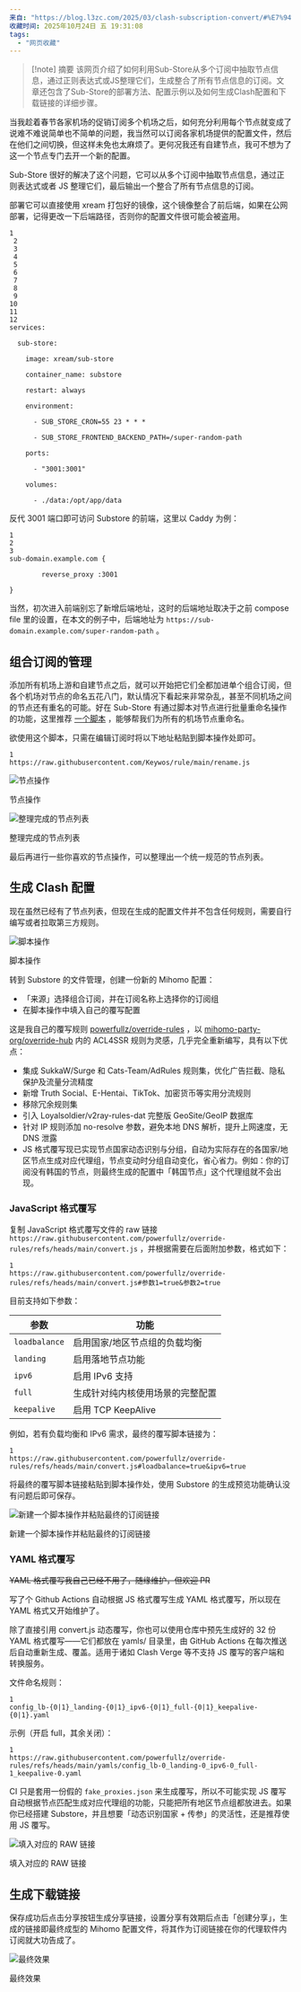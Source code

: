 ```yaml
---
来自: "https://blog.l3zc.com/2025/03/clash-subscription-convert/#%E7%94%9F%E6%88%90%E4%B8%8B%E8%BD%BD%E9%93%BE%E6%8E%A5"
收藏时间: 2025年10月24日 五 19:31:08
tags:
  - "网页收藏"
---
```

> [!note] 摘要
> 该网页介绍了如何利用Sub-Store从多个订阅中抽取节点信息，通过正则表达式或JS整理它们，生成整合了所有节点信息的订阅。文章还包含了Sub-Store的部署方法、配置示例以及如何生成Clash配置和下载链接的详细步骤。


当我趁着春节各家机场的促销订阅多个机场之后，如何充分利用每个节点就变成了说难不难说简单也不简单的问题，我当然可以订阅各家机场提供的配置文件，然后在他们之间切换，但这样未免也太麻烦了。更何况我还有自建节点，我可不想为了这一个节点专门去开一个新的配置。

Sub-Store 很好的解决了这个问题，它可以从多个订阅中抽取节点信息，通过正则表达式或者 JS 整理它们，最后输出一个整合了所有节点信息的订阅。

部署它可以直接使用 xream 打包好的镜像，这个镜像整合了前后端，如果在公网部署，记得更改一下后端路径，否则你的配置文件很可能会被盗用。

```
1
 2
 3
 4
 5
 6
 7
 8
 9
10
11
12
services:

  sub-store:

    image: xream/sub-store

    container_name: substore

    restart: always

    environment:

      - SUB_STORE_CRON=55 23 * * *

      - SUB_STORE_FRONTEND_BACKEND_PATH=/super-random-path

    ports:

      - "3001:3001"

    volumes:

      - ./data:/opt/app/data
```

反代 3001 端口即可访问 Substore 的前端，这里以 Caddy 为例：

```
1
2
3
sub-domain.example.com {

        reverse_proxy :3001

}
```

当然，初次进入前端别忘了新增后端地址，这时的后端地址取决于之前 compose file 里的设置，在本文的例子中，后端地址为 `https://sub-domain.example.com/super-random-path` 。

## 组合订阅的管理

添加所有机场上游和自建节点之后，就可以开始把它们全都加进单个组合订阅，但各个机场对节点的命名五花八门，默认情况下看起来非常杂乱，甚至不同机场之间的节点还有重名的可能。好在 Sub-Store 有通过脚本对节点进行批量重命名操作的功能，这里推荐 [一个脚本](https://github.com/Keywos/rule/blob/main/rename.js) ，能够帮我们为所有的机场节点重命名。

欲使用这个脚本，只需在编辑订阅时将以下地址粘贴到脚本操作处即可。

```
1
https://raw.githubusercontent.com/Keywos/rule/main/rename.js
```

![节点操作](https://blog.l3zc.com/2025/03/clash-subscription-convert/image_hu_ddb6d8af23e5d18c.png)

节点操作

![整理完成的节点列表](https://blog.l3zc.com/2025/03/clash-subscription-convert/image-1_hu_5f9fd84bbac5f007.png)

整理完成的节点列表

最后再进行一些你喜欢的节点操作，可以整理出一个统一规范的节点列表。

## 生成 Clash 配置

现在虽然已经有了节点列表，但现在生成的配置文件并不包含任何规则，需要自行编写或者拉取第三方规则。

![脚本操作](https://blog.l3zc.com/2025/03/clash-subscription-convert/image-6_hu_ee00be4480eb3fc7.png)

脚本操作

转到 Substore 的文件管理，创建一份新的 Mihomo 配置：

- 「来源」选择组合订阅，并在订阅名称上选择你的订阅组
- 在脚本操作中填入自己的覆写配置

这是我自己的覆写规则 [powerfullz/override-rules](https://github.com/powerfullz/override-rules) ，以 [mihomo-party-org/override-hub](https://github.com/mihomo-party-org/override-hub) 内的 ACL4SSR 规则为灵感，几乎完全重新编写，具有以下优点：

- 集成 SukkaW/Surge 和 Cats-Team/AdRules 规则集，优化广告拦截、隐私保护及流量分流精度
- 新增 Truth Social、E-Hentai、TikTok、加密货币等实用分流规则
- 移除冗余规则集
- 引入 Loyalsoldier/v2ray-rules-dat 完整版 GeoSite/GeoIP 数据库
- 针对 IP 规则添加 no-resolve 参数，避免本地 DNS 解析，提升上网速度，无 DNS 泄露
- JS 格式覆写现已实现节点国家动态识别与分组，自动为实际存在的各国家/地区节点生成对应代理组，节点变动时分组自动变化，省心省力。例如：你的订阅没有韩国的节点，则最终生成的配置中「韩国节点」这个代理组就不会出现。

### JavaScript 格式覆写

复制 JavaScript 格式覆写文件的 raw 链接 `https://raw.githubusercontent.com/powerfullz/override-rules/refs/heads/main/convert.js` ，并根据需要在后面附加参数，格式如下：

```
1
https://raw.githubusercontent.com/powerfullz/override-rules/refs/heads/main/convert.js#参数1=true&参数2=true
```

目前支持如下参数：

| 参数 | 功能 |
| --- | --- |
| `loadbalance` | 启用国家/地区节点组的负载均衡 |
| `landing` | 启用落地节点功能 |
| `ipv6` | 启用 IPv6 支持 |
| `full` | 生成针对纯内核使用场景的完整配置 |
| `keepalive` | 启用 TCP KeepAlive |

例如，若有负载均衡和 IPv6 需求，最终的覆写脚本链接为：

```
1
https://raw.githubusercontent.com/powerfullz/override-rules/refs/heads/main/convert.js#loadbalance=true&ipv6=true
```

将最终的覆写脚本链接粘贴到脚本操作处，使用 Substore 的生成预览功能确认没有问题后即可保存。

![新建一个脚本操作并粘贴最终的订阅链接](https://blog.l3zc.com/2025/03/clash-subscription-convert/image-7_hu_bde7fccbbd6ae329.png)

新建一个脚本操作并粘贴最终的订阅链接

### YAML 格式覆写

~~YAML 格式覆写我自己已经不用了，随缘维护，但欢迎 PR~~

写了个 Github Actions 自动根据 JS 格式覆写生成 YAML 格式覆写，所以现在 YAML 格式又开始维护了。

除了直接引用 convert.js 动态覆写，你也可以使用仓库中预先生成好的 32 份 YAML 格式覆写——它们都放在 yamls/ 目录里，由 GitHub Actions 在每次推送后自动重新生成、覆盖。适用于诸如 Clash Verge 等不支持 JS 覆写的客户端和转换服务。

文件命名规则：

```
1
config_lb-{0|1}_landing-{0|1}_ipv6-{0|1}_full-{0|1}_keepalive-{0|1}.yaml
```

示例（开启 full，其余关闭）：

```
1
https://raw.githubusercontent.com/powerfullz/override-rules/refs/heads/main/yamls/config_lb-0_landing-0_ipv6-0_full-1_keepalive-0.yaml
```

CI 只是套用一份假的 `fake_proxies.json` 来生成覆写，所以不可能实现 JS 覆写自动根据节点匹配生成对应代理组的功能，只能把所有地区节点组都放进去。如果你已经搭建 Substore，并且想要「动态识别国家 + 传参」的灵活性，还是推荐使用 JS 覆写。

![填入对应的 RAW 链接](https://blog.l3zc.com/2025/03/clash-subscription-convert/image-6_hu_ee00be4480eb3fc7.png)

填入对应的 RAW 链接

## 生成下载链接

保存成功后点击分享按钮生成分享链接，设置分享有效期后点击「创建分享」，生成的链接即最终成型的 Mihomo 配置文件，将其作为订阅链接在你的代理软件内订阅就大功告成了。

![最终效果](https://blog.l3zc.com/2025/03/clash-subscription-convert/image-5_hu_6b80dd0f5c67794a.png)

最终效果